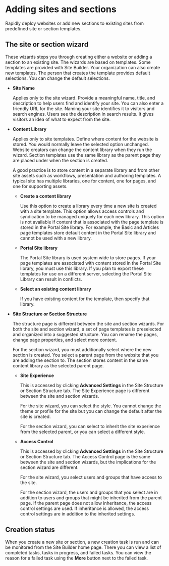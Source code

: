 # Adding sites and sections



Rapidly deploy websites or add new sections to existing sites from predefined site or section templates.

## The site or section wizard

These wizards steps you through creating either a website or adding a section to an existing site. The wizards are based on templates. Some templates are provided with Site Builder. Your organization can also create new templates. The person that creates the template provides default selections. You can change the default selections.

-   **Site Name**

    Applies only to the site wizard. Provide a meaningful name, title, and description to help users find and identify your site. You can also enter a friendly URL for the site. Naming your site identifies it to visitors and search engines. Users see the description in search results. It gives visitors an idea of what to expect from the site.

-   **Content Library**

    Applies only to site templates. Define where content for the website is stored. You would normally leave the selected option unchanged. Website creators can change the content library when they run the wizard. Section templates use the same library as the parent page they are placed under when the section is created.

    A good practice is to store content in a separate library and from other site assets such as workflows, presentation and authoring templates. A typical site has multiple libraries, one for content, one for pages, and one for supporting assets.

    -   **Create a content library**

        Use this option to create a library every time a new site is created with a site template. This option allows access controls and syndication to be managed uniquely for each new library. This option is not available if content that is associated with the page template is stored in the Portal Site library. For example, the Basic and Articles page templates store default content in the Portal Site library and cannot be used with a new library.

    -   **Portal Site library**

        The Portal Site library is used system wide to store pages. If your page templates are associated with content stored in the Portal Site library, you must use this library. If you plan to export these templates for use on a different server, selecting the Portal Site Library can result in conflicts.

    -   **Select an existing content library**

        If you have existing content for the template, then specify that library.

-   **Site Structure or Section Structure**

    The structure page is different between the site and section wizards. For both the site and section wizard, a set of page templates is preselected and organized into a suggested structure. You can rename the pages, change page properties, and select more content.

    For the section wizard, you must additionally select where the new section is created. You select a parent page from the website that you are adding the section to. The section stores content in the same content library as the selected parent page.

    -   **Site Experience**

        This is accessed by clicking **Advanced Settings** in the Site Structure or Section Structure tab. The Site Experience page is different between the site and section wizards.

        For the site wizard, you can select the style. You cannot change the theme or profile for the site but you can change the default after the site is created.

        For the section wizard, you can select to inherit the site experience from the selected parent, or you can select a different style.

    -   **Access Control**

        This is accessed by clicking **Advanced Settings** in the Site Structure or Section Structure tab. The Access Control page is the same between the site and section wizards, but the implications for the section wizard are different.

        For the site wizard, you select users and groups that have access to the site.

        For the section wizard, the users and groups that you select are in addition to users and groups that might be inherited from the parent page. If the parent page does not allow inheritance, the access control settings are used. If inheritance is allowed, the access control settings are in addition to the inherited settings.


## Creation status

When you create a new site or section, a new creation task is run and can be monitored from the Site Builder home page. There you can view a list of completed tasks, tasks in progress, and failed tasks. You can view the reason for a failed task using the **More** button next to the failed task.
